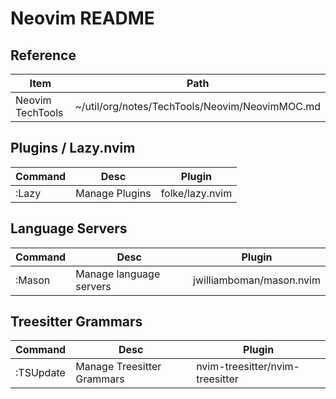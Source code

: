 # Neovim README

## Reference 

| Item             | Path                                           |
|------------------|------------------------------------------------|
| Neovim TechTools | ~/util/org/notes/TechTools/Neovim/NeovimMOC.md |

## Plugins / Lazy.nvim 

| Command | Desc           | Plugin          |
|---------|----------------|-----------------|
| :Lazy   | Manage Plugins | folke/lazy.nvim |

## Language Servers

| Command | Desc                    | Plugin                   |
|---------|-------------------------|--------------------------|
| :Mason  | Manage language servers | jwilliamboman/mason.nvim |

## Treesitter Grammars

| Command   | Desc                       | Plugin                          |
|-----------|----------------------------|---------------------------------|
| :TSUpdate | Manage Treesitter Grammars | nvim-treesitter/nvim-treesitter |

